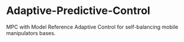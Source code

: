 # Adaptive-Predictive-Control
MPC with Model Reference Adaptive Control for self-balancing mobile manipulators bases.

